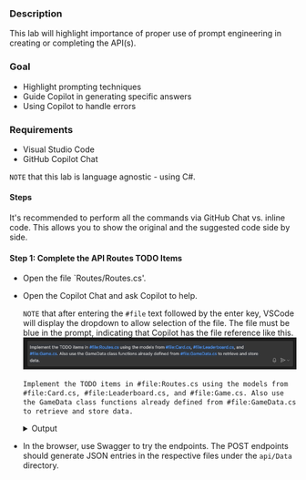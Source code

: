 ### Description

This lab will highlight importance of proper use of prompt engineering in creating or completing the API(s).

### Goal

- Highlight prompting techniques
- Guide Copilot in generating specific answers
- Using Copilot to handle errors

### Requirements

- Visual Studio Code
- GitHub Copilot Chat

`NOTE` that this lab is language agnostic - using C#.

#### Steps

It's recommended to perform all the commands via GitHub Chat vs. inline code. This allows you to show the original and the suggested code side by side.

#### Step 1: Complete the API Routes TODO Items

- Open the file `Routes/Routes.cs'.
- Open the Copilot Chat and ask Copilot to help.

    `NOTE` that after entering the `#file` text followed by the enter key, VSCode will display the dropdown to allow selection of the file. The file must be blue in the prompt, indicating that Copilot has the file reference like this.
    ![File Selection Prompting Example](./images/file_selection_prompting_example.png)

    ```text
    Implement the TODO items in #file:Routes.cs using the models from #file:Card.cs, #file:Leaderboard.cs, and #file:Game.cs. Also use the GameData class functions already defined from #file:GameData.cs to retrieve and store data.
    ```

    <details>
    <summary>Output</summary>
    <p>
    ```cs
    using Microsoft.AspNetCore.Mvc;
    using api.Models;
    using api.Services;
    using System.Text.Json;

    namespace api.Routes
    {
        public static class GameEndpoints
        {
            public static void MapGameEndpoints(WebApplication app)
            {
                app.MapGet("/greeting", () =>
                {
                    return Results.Ok("Welcome to the Memory Game API!");
                });

                app.MapPost("/game", async ([FromBody] Game game) =>
                {
                    if (game == null) return Results.BadRequest("Invalid game data.");

                    await GameData.SaveGameAsync(game, game.Handle);
                    return Results.Ok($"Game data for {game.Handle} saved successfully.");
                });

                app.MapGet("/game/{handle}", async (string handle) =>
                {
                    var game = await GameData.RetrieveGameAsync(handle);
                    if (game == null) return Results.NotFound($"No game found for handle: {handle}");

                    return Results.Ok(game);
                });

                app.MapPost("/leaderboard", async ([FromBody] Leaderboard entry) =>
                {
                    if (entry == null) return Results.BadRequest("Invalid leaderboard entry.");

                    var leaderboardEntries = await GameData.RetrieveLeaderboardAsync();
                    leaderboardEntries.Add(entry);
                    await GameData.SaveLeaderboardEntryAsync(leaderboardEntries);

                    return Results.Ok($"Leaderboard entry for {entry.Handle} saved successfully.");
                });

                app.MapGet("/leaderboard", async () =>
                {
                    var leaderboardEntries = await GameData.RetrieveLeaderboardAsync();
                    var topTenEntries = leaderboardEntries.OrderByDescending(entry => entry.Score).Take(10);

                    return Results.Ok(topTenEntries);
                });
            }
        }
    }
    ```
</p>
</details>

- In the browser, use Swagger to try the endpoints. The POST endpoints should generate JSON entries in the respective files under the `api/Data` directory.

